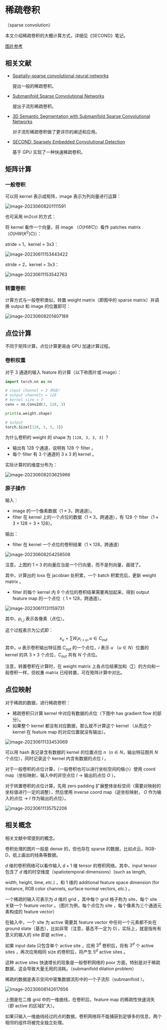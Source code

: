 # 稀疏卷积

（sparse convolution）

本文介绍稀疏卷积的大概计算方式，详细见《SECOND》笔记。

[图片参考](https://rancheng.github.io/Sparse-Convolution-Explained/)

## 相关文献

- [Spatially-sparse convolutional neural networks](https://arxiv.org/abs/1409.6070)

	提出一般的稀疏卷积。

- [Submanifold Sparse Convolutional Networks](https://arxiv.org/abs/1706.01307)

	提出子流形稀疏卷积。

- [3D Semantic Segmentation with Submanifold Sparse Convolutional Networks](https://arxiv.org/abs/1711.10275)

	对子流形稀疏卷积做了更详尽的阐述和应用。

- [SECOND: Sparsely Embedded Convolutional Detection](https://www.mdpi.com/1424-8220/18/10/3337)

	基于 GPU 实现了一种快速稀疏卷积。

## 矩阵计算

### 一般卷积

可以将 kernel 表示成矩阵，image 表示为列向量进行运算：

![image-20230608201111591](images/稀疏卷积/image-20230608201111591.png)

也可采用 im2col 的方式：

将 kernel 看作一个向量，将 image （$O(HWC)$）看作 patches matrix（$O(HW(K^2)C)$）：

stride = 1，kernel = 3x3：

![image-20230611153443422](images/稀疏卷积/image-20230611153443422.png)

stride = 2，kernel = 3x3：

![image-20230611153542763](images/稀疏卷积/image-20230611153542763.png)

### 转置卷积

计算方式与一般卷积类似，转置 weight matrix（即图中的 sparse matrix）并调换 output 和 image 的位置即可：

![image-20230608201407189](images/稀疏卷积/image-20230608201407189.png)



## 点位计算

不同于矩阵计算，点位计算更易由 GPU 加速计算过程。

### 卷积权重

对于 3 通道的输入 feature 的计算（以下称图片或 image）：

```python
import torch.nn as nn

# input channel = 3（RGB）
# output channels = 128
# kernel size = 3
conv = nn.Conv2d(3, 128, 3)

print(a.weight.shape)

# output
torch.Size([128, 3, 3, 3])
```

为什么卷积的 weight 的 shape 为 `[128, 3, 3, 3]` ？

- 输出有 128 个通道，说明有 128 个 filter 。
- 每个 filter 有 3 个通道的 3 x 3 的 kernel 。

实际计算时的维度分布为：

![image-20230608203625966](images/稀疏卷积/image-20230608203625966.png)

### 原子操作

输入：

- image 的一个像素数据（$1 \times 3$，跨通道）。
- filter 在 kernel 上的一个点位的数据（$1 \times 3$，跨通道），有 $128$ 个 filter（$1 \times 3 \times 128 = 3 \times 128$）。

输出：

- filter 在 kernel 一个点位的卷积结果（$1 \times 128$，跨通道）

![image-20230608204258508](images/稀疏卷积/image-20230608204258508.png)

注意，上图的 $1 \times 3$ 的向量应当是一个行向量，而不是列向量，画错了。

其中，计算出的 loss 在 jacobian 处积累，一个 batch 积累完后，更新 weight matrix 。

- filter 的每个 kernel 内 $9$ 个点位的卷积结果需要再加起来，得到 output feature map 的一个点位（ $1 \times 128$，跨通道）。

![image-20230611131159731](images/稀疏卷积/image-20230611131159731.png)

其中，$p_{i,j}$ 表示各像素（点位）。

这个过程表示为公式即：
$$
x_u = \sum W_ix_{i+u}, u \in C_{out}
$$
其中，$u$ 表示卷积输出特征图 $C_{out}$ 的一个点位，$i$ 表示 $u$ （$u \in N$）位置的 kernel 的共 $3 \times 3$ 个点位，$C_{out}$ 共有 $N$ 个点位。

注意，转置卷积在计算时，在 weight matrix 上各点位结果加和（$\sum$）的方向和一般卷积一样，但权重 matrix 已经转置，可在矩阵计算中对比。

## 点位映射

对于稀疏的数据，进行稀疏卷积：

- 稀疏卷积只计算 kernel 中对应有数据的点位（下图中 has gradient flow 的部分）。
- 如果整个 kernel 都没有对应数据，那么就不计算这个 kernel （从而这个 kernel 在 feature map 的对应位置就没有输出）。

![image-20230611133453069](images/稀疏卷积/image-20230611133453069.png)

可以用 hash 表记录含有数据的 kernel 的位置点位 $n$（$n \in N$，输出特征图共 $N$ 个点位），同时记录这个 kernel 内含有数据的点位 $i$ 。

对于一般卷积的点位计算，（一般卷积也可以进行坐标空间的缩小）使用 coord map（坐标映射，输入中的非空点位 $I$  $\to$ 输出的点位 $O$ ）。

对于转置卷积的点位计算，先用 zero padding 扩展整体坐标空间（需要对映射的坐标值进行一定的调整），然后使用 inverse coord map（逆坐标映射， $O$ 作为输入的点位 $\to$ $I$ 作为输出的点位）。

![image-20230611135752206](images/稀疏卷积/image-20230611135752206.png)

## 相关概念

相关文献中常提到的概念。

卷积处理的图片一般是 dense 的，但也存在 sparse 的数据，比如点云，RGB-D，纸上画出的线条等数据。

$d$ 维的卷积网络可以看作输入 $d+1$ 维 tensor 的卷积网络，其中，input tensor 包含了 $d$​ 维的时空维度（spatiotemporal dimensions）(such as length,

width, height, time, *etc.*) ，和 $1$​ 维的 additional feature space dimension (for instance, RGB color channels, surface normal vectors, *etc.*) 。

一个稀疏的输入可表示为 $d$ 维的 grid ，其中每个 grid 格子称为 site，每个 site 关联一个 feature vector 。（图片为例，每个点位为 site ，每个像素为三个通道元素构成的 feature vector）

在输入中，一个 site 为 active 需要其 feature vector 中任何一个元素都不处在 ground state（基态），比如非零（注意，基态不一定为 0），实际上，就是指有有意义的输入的 site 即是 active 。

如果 input data 只包含单个 active site ，应用 $3^d$ 卷积后，将有 $3^d$ 个 active sites ，再次应用相同 size 的卷积后，将产生 $5^d$ active sites 。

这种 active sites 快速增长的现象是一般卷积网络的 poor 方面，特别是对于稀疏数据，这会导致大量无用的消耗。（submanifold dilation problem）

稀疏的数据是表示空间中密集数据流形中的一个子流形（submanifold ）。

![image-20230608142617656](images/稀疏卷积/image-20230608142617656.png)

上图是在二维 grid 中的一维曲线，在卷积后，feature map 的稀疏性快速消失（即 active 的区域扩大）。

如果只输入一维曲线经过的点的数据，卷积网络将不能捕获到足够多的信息，两个相邻的组件将被完全独立处理。
